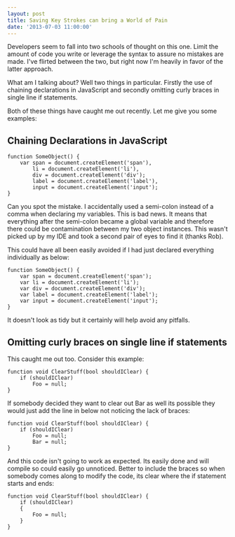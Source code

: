 ```yaml
---
layout: post
title: Saving Key Strokes can bring a World of Pain
date: '2013-07-03 11:00:00'
---
```


Developers seem to fall into two schools of thought on this one. Limit the amount of code you write or leverage the syntax to assure no mistakes are made. I've flirted between the two, but right now I'm heavily in favor of the latter approach. 

What am I talking about? Well two things in particular. Firstly the use of chaining declarations in JavaScript and secondly omitting curly braces in single line if statements.

Both of these things have caught me out recently. Let me give you some examples:

## Chaining Declarations in JavaScript

```language-javascript
function SomeObject() {
    var span = document.createElement('span'),
        li = document.createElement('li'),
        div = document.createElement('div');
        label = document.createElement('label'),
        input = document.createElement('input');
}
```

Can you spot the mistake. I accidentally used a semi-colon instead of a comma when declaring my variables. This is bad news. It means that everything after the semi-colon became a global variable and therefore there could be contamination between my two object instances. This wasn't picked up by my IDE and took a second pair of eyes to find it (thanks Rob). 

This could have all been easily avoided if I had just declared everything individually as below:

```language-javascript
function SomeObject() {
    var span = document.createElement('span');
    var li = document.createElement('li');
    var div = document.createElement('div');
    var label = document.createElement('label');
    var input = document.createElement('input');
}
```

It doesn't look as tidy but it certainly will help avoid any pitfalls.

## Omitting curly braces on single line if statements
This caught me out too. Consider this example:

```language-csharp
function void ClearStuff(bool shouldIClear) {
    if (shouldIClear)
        Foo = null;
}
```

If somebody decided they want to clear out Bar as well its possible they would just add the line in below not noticing the lack of braces:

```language-csharp
function void ClearStuff(bool shouldIClear) {
    if (shouldIClear)
        Foo = null;
        Bar = null;
}
```

And this code isn't going to work as expected. Its easily done and will compile so could easily go unnoticed. Better to include the braces so when somebody comes along to modify the code, its clear where the if statement starts and ends:

```language-csharp
function void ClearStuff(bool shouldIClear) {
    if (shouldIClear)
    {
        Foo = null;
    }
}
```